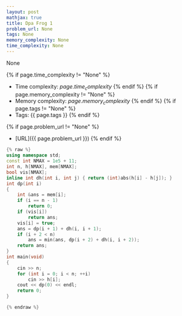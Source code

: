 ```yaml
---
layout: post
mathjax: true
title: Dpa Frog 1
problem_url: None
tags: None
memory_complexity: None
time_complexity: None
---
```


None


{% if page.time_complexity != "None" %}
- Time complexity: ${{ page.time_complexity }}$
{% endif %}
{% if page.memory_complexity != "None" %}
- Memory complexity: ${{ page.memory_complexity }}$
{% endif %}
{% if page.tags != "None" %}
- Tags: {{ page.tags }}
{% endif %}

{% if page.problem_url != "None" %}
- [URL]({{ page.problem_url }})
{% endif %}

```cpp
{% raw %}
using namespace std;
const int NMAX = 1e5 + 11;
int n, h[NMAX], mem[NMAX];
bool vis[NMAX];
inline int dh(int i, int j) { return (int)abs(h[i] - h[j]); }
int dp(int i)
{
    int &ans = mem[i];
    if (i == n - 1)
        return 0;
    if (vis[i])
        return ans;
    vis[i] = true;
    ans = dp(i + 1) + dh(i, i + 1);
    if (i + 2 < n)
        ans = min(ans, dp(i + 2) + dh(i, i + 2));
    return ans;
}
int main(void)
{
    cin >> n;
    for (int i = 0; i < n; ++i)
        cin >> h[i];
    cout << dp(0) << endl;
    return 0;
}

{% endraw %}
```
